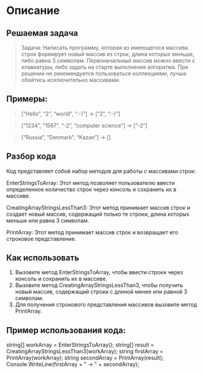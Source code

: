 # Описание
## Решаемая задача
> Задача: Написать программу, которая из имеющегося массива строк формирует новый массив из строк, длина которых меньше, либо равна 3 символам. Первоначальный массив можно ввести с клавиатуры, либо задать на старте выполнения алгоритма. При решении не рекомендуется пользоваться коллекциями, лучше обойтись исключительно массивами.

## Примеры:
> [“Hello”, “2”, “world”, “:-)”] → [“2”, “:-)”]

> [“1234”, “1567”, “-2”, “computer science”] → [“-2”]

> [“Russia”, “Denmark”, “Kazan”] → []

## Разбор кода
Код представляет собой набор методов для работы с массивами строк:

EnterStringsToArray: Этот метод позволяет пользователю ввести определенное количество строк через консоль и сохранить их в массиве.

CreatingArrayStringsLessThan3: Этот метод принимает массив строк и создает новый массив, содержащий только те строки, длина которых меньше или равна 3 символам.

PrintArray: Этот метод принимает массив строк и возвращает его строковое представление.

## Как использовать
1. Вызовите метод EnterStringsToArray, чтобы ввести строки через консоль и сохранить их в массиве. 
2. Вызовите метод
CreatingArrayStringsLessThan3, чтобы получить новый массив, содержащий строки с длиной менее или равной 3 символам.
3. Для получения строкового представления массивов вызовите метод PrintArray.
## Пример использования кода:
string[] workArray = EnterStringsToArray();
string[] result = CreatingArrayStringsLessThan3(workArray);
string firstArray = PrintArray(workArray);
string secondArray = PrintArray(result);
Console.WriteLine(firstArray + " -> " + secondArray);